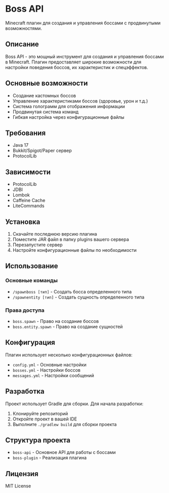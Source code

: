 # Boss API

Minecraft плагин для создания и управления боссами с продвинутыми возможностями.

## Описание

Boss API - это мощный инструмент для создания и управления боссами в Minecraft. Плагин предоставляет широкие возможности для настройки поведения боссов, их характеристик и спецэффектов.

## Основные возможности

- Создание кастомных боссов
- Управление характеристиками боссов (здоровье, урон и т.д.)
- Система голограмм для отображения информации
- Продвинутая система команд
- Гибкая настройка через конфигурационные файлы

## Требования

- Java 17
- Bukkit/Spigot/Paper сервер
- ProtocolLib

## Зависимости

- ProtocolLib
- JDBI
- Lombok
- Caffeine Cache
- LiteCommands

## Установка

1. Скачайте последнюю версию плагина
2. Поместите JAR файл в папку plugins вашего сервера
3. Перезапустите сервер
4. Настройте конфигурационные файлы по необходимости

## Использование

### Основные команды

- `/spawnboss [тип]` - Создать босса определенного типа
- `/spawnentity [тип]` - Создать сущность определенного типа

### Права доступа

- `boss.spawn` - Право на создание боссов
- `boss.entity.spawn` - Право на создание сущностей

## Конфигурация

Плагин использует несколько конфигурационных файлов:
- `config.yml` - Основные настройки
- `bosses.yml` - Настройки боссов
- `messages.yml` - Настройки сообщений

## Разработка

Проект использует Gradle для сборки. Для начала разработки:

1. Клонируйте репозиторий
2. Откройте проект в вашей IDE
3. Выполните `./gradlew build` для сборки проекта

## Структура проекта

- `boss-api` - Основное API для работы с боссами
- `boss-plugin` - Реализация плагина

## Лицензия

MIT License
